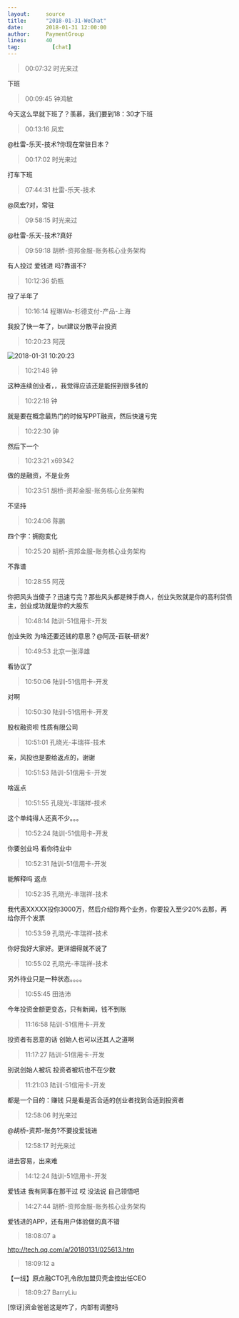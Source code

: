 ```yaml
---
layout:     source 
title:      "2018-01-31-WeChat"
date:       2018-01-31 12:00:00
author:     PaymentGroup
lines:      40 
tag:		  [chat]
---
```

> 00:07:32  时光来过  
   
下班  
   
> 00:09:45  钟鸿敏  
   
今天这么早就下班了？羡慕，我们要到18：30才下班  
   
> 00:13:16  凤宏  
   
@杜雷-乐天-技术?你现在常驻日本？  
   
> 00:17:02  时光来过  
   
打车下班  
   
> 07:44:31  杜雷-乐天-技术  
   
@凤宏?对，常驻  
   
> 09:58:15  时光来过  
   
@杜雷-乐天-技术?真好  
   
> 09:59:18  胡桥-资邦金服-账务核心业务架构  
   
有人投过 爱钱进 吗?靠谱不?  
   
> 10:12:36  奶瓶  
   
投了半年了  
   
> 10:16:14  程琳Wa-杉德支付-产品-上海  
   
我投了快一年了，but建议分散平台投资  
   
> 10:20:23  阿茂  
   
![2018-01-31 10:20:23](http://static.cocolian.org/img/20180131_102023.png) 
   
> 10:21:48  钟  
   
这种连续创业者，，我觉得应该还是能捞到很多钱的  
   
> 10:22:18  钟  
   
就是要在概念最热门的时候写PPT融资，然后快速亏完  
   
> 10:22:30  钟  
   
然后下一个  
   
> 10:23:21  x69342  
   
做的是融资，不是业务  
   
> 10:23:51  胡桥-资邦金服-账务核心业务架构  
   
不坚持  
   
> 10:24:06  陈鹏  
   
四个字：拥抱变化  
   
> 10:25:20  胡桥-资邦金服-账务核心业务架构  
   
不靠谱  
   
> 10:28:55  阿茂  
   
你把风头当傻子？迅速亏完？那些风头都是辣手商人，创业失败就是你的高利贷债主，创业成功就是你的大股东  
   
> 10:48:14  陆训-51信用卡-开发  
   
创业失败 为啥还要还钱的意思？@阿茂-百联-研发?  
   
> 10:49:53  北京一张泽雄  
   
看协议了  
   
> 10:50:06  陆训-51信用卡-开发  
   
对啊  
   
> 10:50:30  陆训-51信用卡-开发  
   
股权融资呗   性质有限公司  
   
> 10:51:01  孔晓光-丰瑞祥-技术  
   
亲，风投也是要给返点的，谢谢  
   
> 10:51:53  陆训-51信用卡-开发  
   
啥返点  
   
> 10:51:55  孔晓光-丰瑞祥-技术  
   
这个单纯得人还真不少。。。  
   
> 10:52:24  陆训-51信用卡-开发  
   
你要创业吗 看你待业中  
   
> 10:52:31  陆训-51信用卡-开发  
   
能解释吗 返点  
   
> 10:52:35  孔晓光-丰瑞祥-技术  
   
我代表XXXXX投你3000万，然后介绍你两个业务，你要投入至少20%去那，再给你开个发票  
   
> 10:53:59  孔晓光-丰瑞祥-技术  
   
你好我好大家好。更详细得就不说了  
   
> 10:55:02  孔晓光-丰瑞祥-技术  
   
另外待业只是一种状态。。。。  
   
> 10:55:45  田浩沛  
   
今年投资金额更变态，只有新闻，钱不到账  
   
> 11:16:58  陆训-51信用卡-开发  
   
投资者有恶意的话 创始人也可以还其人之道啊  
   
> 11:17:27  陆训-51信用卡-开发  
   
别说创始人被坑 投资者被坑也不在少数  
   
> 11:21:03  陆训-51信用卡-开发  
   
都是一个目的：赚钱 只是看是否合适的创业者找到合适到投资者  
   
> 12:58:06  时光来过  
   
@胡桥-资邦-账务?不要投爱钱进  
   
> 12:58:17  时光来过  
   
进去容易，出来难  
   
> 14:12:24  陆训-51信用卡-开发  
   
爱钱进 我有同事在那干过 哎 没法说 自己领悟吧  
   
> 14:27:44  胡桥-资邦金服-账务核心业务架构  
   
爱钱进的APP，还有用户体验做的真不错  
   
> 18:08:07  a  
   
http://tech.qq.com/a/20180131/025613.htm  
   
> 18:09:12  a  
   
【一线】原点融CTO孔令欣加盟贝壳金控出任CEO  
   
> 18:09:27  BarryLiu  
   
[惊讶]资金爸爸这是咋了，内部有调整吗  
   
